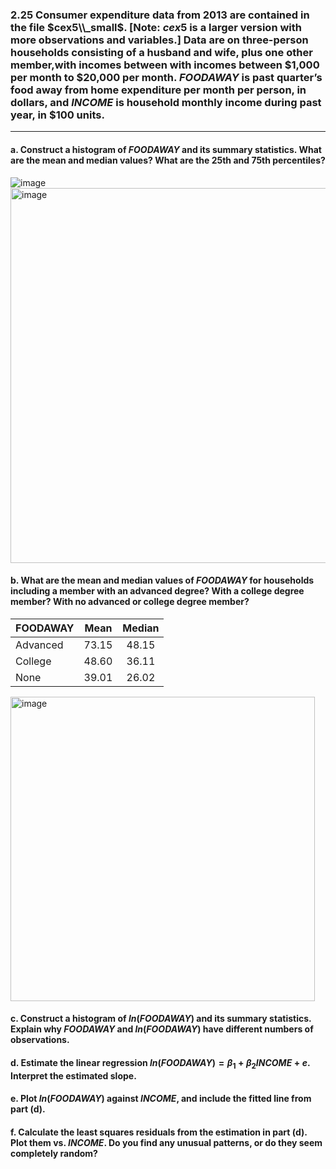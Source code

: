 ### 2.25 Consumer expenditure data from 2013 are contained in the file $cex5\\_small$. [Note: $cex5$ is a larger version with more observations and variables.] Data are on three-person households consisting of a husband and wife, plus one other member,with incomes between with incomes between \$1,000 per month to \$20,000 per month. $FOODAWAY$ is past quarter’s food away from home expenditure per month per person, in dollars, and $INCOME$ is household monthly income during past year, in \$100 units.
-----
#### a. Construct a histogram of $FOODAWAY$ and its summary statistics. What are the mean and median values? What are the 25th and 75th percentiles?

![image](https://github.com/user-attachments/assets/c9cd28cd-0ec9-4a5c-80e1-f14b852f7535)
<img width="600" alt="image" src="https://github.com/user-attachments/assets/ae3da294-4ecf-4c9a-ab97-03f7aea6fd2c" />

#### b. What are the mean and median values of $FOODAWAY$ for households including a member with an advanced degree? With a college degree member? With no advanced or college degree member?
| FOODAWAY | Mean      |Median|
|----------|:---------:|:----:|
| Advanced | 73.15     | 48.15|
| College  | 48.60     | 36.11|
| None     | 39.01     | 26.02|

<img width="487" alt="image" src="https://github.com/user-attachments/assets/df16f11e-3f7f-4eda-b36d-a0ddacd5fbd4" />


#### c. Construct a histogram of  $ln(FOODAWAY)$ and its summary statistics. Explain why $FOODAWAY$ and $ln(FOODAWAY)$ have different numbers of observations.

#### d. Estimate the linear regression $ln(FOODAWAY) = \beta_1 + \beta_2 INCOME + e$. Interpret the estimated slope.

#### e. Plot $ln(FOODAWAY)$ against $INCOME$, and include the fitted line from part (d).

#### f. Calculate the least squares residuals from the estimation in part (d). Plot them vs. $INCOME$. Do you find any unusual patterns, or do they seem completely random?

